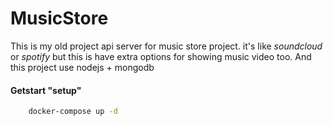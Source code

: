# MusicStore

This is my old project api server for music store project. it's like *soundcloud* or *spotify* but this is have extra options for showing music video too.
And this project use nodejs + mongodb

#### Getstart "setup"
```bash
    docker-compose up -d
```

